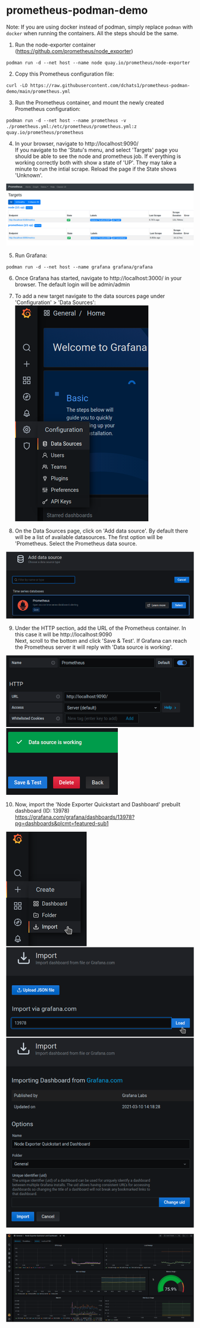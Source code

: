 # prometheus-podman-demo


Note: If you are using docker instead of podman, simply replace `podman` with `docker` when running the containers. All the steps should be the same.  

1. Run the node-exporter container (https://github.com/prometheus/node_exporter)
```
podman run -d --net host --name node quay.io/prometheus/node-exporter
```

2. Copy this Prometheus configuration file:
```
curl -LO https://raw.githubusercontent.com/dchats1/prometheus-podman-demo/main/prometheus.yml
```

3. Run the Prometheus container, and mount the newly created Prometheus configuration:
```
podman run -d --net host --name prometheus -v ./prometheus.yml:/etc/prometheus/prometheus.yml:z quay.io/prometheus/prometheus
```

4. In your browser, navigate to http://localhost:9090/  
If you navigate to the 'Statu's menu, and select 'Targets' page you should be able to see the node and prometheus job. If everything is working correctly both with show a state of 'UP'. They may take a minute to run the intial scrape. Reload the page if the State shows 'Unknown'.

![Prometheus Targets Page](screenshots/prometheus-targets.png "Prometheus Targets Page")

5. Run Grafana:
```
podman run -d --net host --name grafana grafana/grafana
```

6. Once Grafana has started, navigate to http://localhost:3000/ in your browser. The default login will be admin/admin  
  
7. To add a new target navigate to the data sources page under 'Configuration' > 'Data Sources':
![Data Sources](screenshots/grafana-datasource.png "Data Sources")

8. On the Data Sources page, click on 'Add data source'. By default there will be a list of available datasources. The first option will be 'Prometheus. Select the Prometheus data source.

![Data Sources](screenshots/grafana-select-prometheus.png "Data Sources")

9. Under the HTTP section, add the URL of the Prometheus container. In this case it will be http://localhost:9090  
Next, scroll to the bottom and click 'Save & Test'. If Grafana can reach the Prometheus server it will reply with 'Data source is working'.

![Data Sources](screenshots/grafana-set-url.png "Data Sources")
![Data Sources](screenshots/grafana-save-and-test.png "Data Sources")

10. Now, import the 'Node Exporter Quickstart and Dashboard' prebuilt dashboard (ID: 13978)  
https://grafana.com/grafana/dashboards/13978?pg=dashboards&plcmt=featured-sub1  

![Import](screenshots/grafana-import-1.png "Import")
![Import](screenshots/grafana-import-2.png "Import")
![Import](screenshots/grafana-import-3.png "Import")

![Dashboard](screenshots/grafana-dashboard.png "Dashboard")
